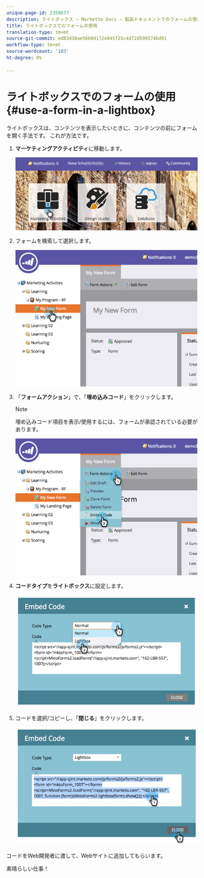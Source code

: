 ```yaml
---
unique-page-id: 2359677
description: ライトボックス — Marketto Docs — 製品ドキュメントでのフォームの使用
title: ライトボックスでのフォームの使用
translation-type: tm+mt
source-git-commit: ed83438ae5660d172e845f25c4d72d599574bd91
workflow-type: tm+mt
source-wordcount: '103'
ht-degree: 0%

---
```



# ライトボックスでのフォームの使用{#use-a-form-in-a-lightbox}

ライトボックスは、コンテンツを表示したいときに、コンテンツの前にフォームを開く手法です。 これが方法です。

1. **マーケティングアクティビティ**&#x200B;に移動します。

   ![](assets/login-marketing-activities-8.png)

1. フォームを検索して選択します。

   ![](assets/image2014-9-15-14-3a32-3a15.png)

1. 「**フォームアクション**」で、「**埋め込みコード**」をクリックします。

   >[!NOTE]
   >
   >埋め込みコード項目を表示/使用するには、フォームが承認されている必要があります。

   ![](assets/image2014-9-15-14-3a32-3a24.png)

1. **コードタイプ**&#x200B;を&#x200B;**ライトボックス**&#x200B;に設定します。

   ![](assets/image2014-9-15-14-3a32-3a31.png)

1. コードを選択/コピーし、「**閉じる**」をクリックします。

   ![](assets/image2014-9-15-14-3a32-3a39.png)

コードをWeb開発者に渡して、Webサイトに追加してもらいます。

素晴らしい仕事！
